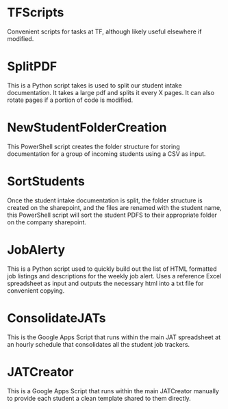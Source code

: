 # TFScripts
Convenient scripts for tasks at TF, although likely useful elsewhere if modified.
# SplitPDF
This is a Python script takes is used to split our student intake documentation. It takes a large pdf and splits it every X pages. It can also rotate pages if a portion of code is modified.
# NewStudentFolderCreation
This PowerShell script creates the folder structure for storing documentation for a group of incoming students using a CSV as input.
# SortStudents
Once the student intake documentation is split, the folder structure is created on the sharepoint, and the files are renamed with the student name, this PowerShell script will sort the student PDFS to their appropriate folder on the company sharepoint.
# JobAlerty
This is a Python script used to quickly build out the list of HTML formatted job listings and descriptions for the weekly job alert. Uses a reference Excel spreadsheet as input and outputs the necessary html into a txt file for convenient copying.
# ConsolidateJATs
This is the Google Apps Script that runs within the main JAT spreadsheet at an hourly schedule that consolidates all the student job trackers.
# JATCreator
This is a Google Apps Script that runs within the main JATCreator manually to provide each student a clean template shared to them directly.

